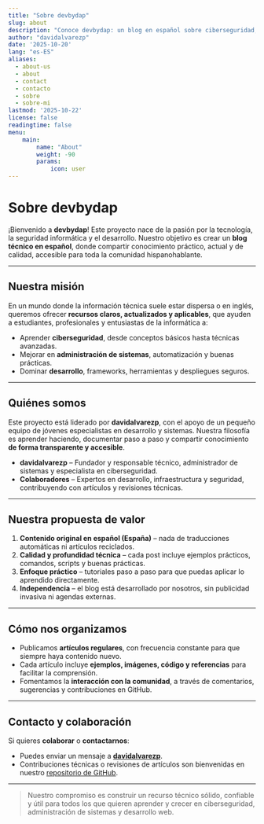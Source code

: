 ```yaml
---
title: "Sobre devbydap"
slug: about
description: "Conoce devbydap: un blog en español sobre ciberseguridad, administración de sistemas y desarrollo web, creado por davidalvarezp y colaboradores jóvenes."
author: "davidalvarezp"
date: '2025-10-20'
lang: "es-ES"
aliases:
  - about-us
  - about
  - contact
  - contacto
  - sobre
  - sobre-mi
lastmod: '2025-10-22'
license: false
readingtime: false
menu:
    main:
        name: "About"
        weight: -90
        params:
            icon: user
---
```


# Sobre devbydap

¡Bienvenido a **devbydap**! Este proyecto nace de la pasión por la tecnología, la seguridad informática y el desarrollo. Nuestro objetivo es crear un **blog técnico en español**, donde compartir conocimiento práctico, actual y de calidad, accesible para toda la comunidad hispanohablante.

---

## Nuestra misión

En un mundo donde la información técnica suele estar dispersa o en inglés, queremos ofrecer **recursos claros, actualizados y aplicables**, que ayuden a estudiantes, profesionales y entusiastas de la informática a:

- Aprender **ciberseguridad**, desde conceptos básicos hasta técnicas avanzadas.  
- Mejorar en **administración de sistemas**, automatización y buenas prácticas.  
- Dominar **desarrollo**, frameworks, herramientas y despliegues seguros.

---

## Quiénes somos

Este proyecto está liderado por **davidalvarezp**, con el apoyo de un pequeño equipo de jóvenes especialistas en desarrollo y sistemas. Nuestra filosofía es aprender haciendo, documentar paso a paso y compartir conocimiento **de forma transparente y accesible**.

- **davidalvarezp** – Fundador y responsable técnico, administrador de sistemas y especialista en ciberseguridad.  
- **Colaboradores** – Expertos en desarrollo, infraestructura y seguridad, contribuyendo con artículos y revisiones técnicas.

---

## Nuestra propuesta de valor

1. **Contenido original en español (España)** – nada de traducciones automáticas ni artículos reciclados.  
2. **Calidad y profundidad técnica** – cada post incluye ejemplos prácticos, comandos, scripts y buenas prácticas.  
3. **Enfoque práctico** – tutoriales paso a paso para que puedas aplicar lo aprendido directamente.  
4. **Independencia** – el blog está desarrollado por nosotros, sin publicidad invasiva ni agendas externas.  

---

## Cómo nos organizamos

- Publicamos **artículos regulares**, con frecuencia constante para que siempre haya contenido nuevo.  
- Cada artículo incluye **ejemplos, imágenes, código y referencias** para facilitar la comprensión.  
- Fomentamos la **interacción con la comunidad**, a través de comentarios, sugerencias y contribuciones en GitHub.  

---

## Contacto y colaboración

Si quieres **colaborar** o **contactarnos**:

- Puedes enviar un mensaje a **[davidalvarezp](https://davidalvarezp.com)**.  
- Contribuciones técnicas o revisiones de artículos son bienvenidas en nuestro [repositorio de GitHub](https://github.com/davidalvarezp/devbydap).

---

> Nuestro compromiso es construir un recurso técnico sólido, confiable y útil para todos los que quieren aprender y crecer en ciberseguridad, administración de sistemas y desarrollo web.
